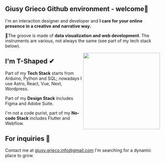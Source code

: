 ## Giusy Grieco Github environment - welcome👾 

I'm an interaction designer and developer and **I care for your online presence in a creative and narrative way.**


🎷The groove is made of **data visualization and web development**. 
The instruments are various, not always the same (see part of my tech stack below).

  
<img align="right" height="250" src = "https://media.giphy.com/media/ZZeTlQ2b2eoa4MbehI/giphy.gif">

 
## I'm T-Shaped ✔
Part of my **Tech Stack** starts from Arduino, Python and SQL; nowadays I use Astro, React, Vue, Next, Wordpress.

Part of my **Design Stack** includes Figma and Adobe Suite.

I'm not a code purist, part of my **No-code Stack** includes Flutter and Webflow.


## For inquiries 🔭
Contact me at giusy.grieco.info@gmail.com
I'm searching for a dynamic place to grow.
